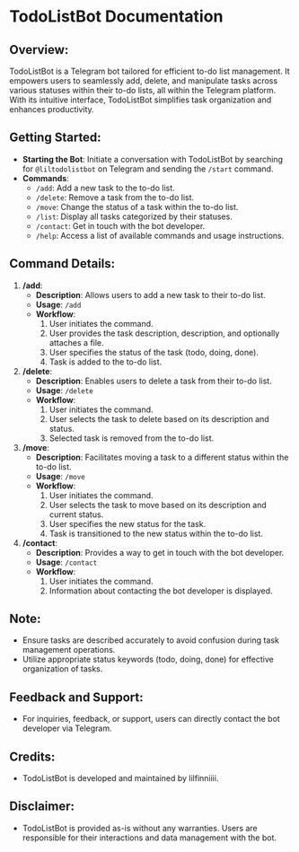 # TodoListBot Documentation

## Overview:
TodoListBot is a Telegram bot tailored for efficient to-do list management. It empowers users to seamlessly add, delete, and manipulate tasks across various statuses within their to-do lists, all within the Telegram platform. With its intuitive interface, TodoListBot simplifies task organization and enhances productivity.

## Getting Started:
- **Starting the Bot**: Initiate a conversation with TodoListBot by searching for `@liltodolistbot` on Telegram and sending the `/start` command.
- **Commands**:
    - `/add`: Add a new task to the to-do list.
    - `/delete`: Remove a task from the to-do list.
    - `/move`: Change the status of a task within the to-do list.
    - `/list`: Display all tasks categorized by their statuses.
    - `/contact`: Get in touch with the bot developer.
    - `/help`: Access a list of available commands and usage instructions.

## Command Details:
1. **/add**:
    - **Description**: Allows users to add a new task to their to-do list.
    - **Usage**: `/add`
    - **Workflow**:
        1. User initiates the command.
        2. User provides the task description, description, and optionally attaches a file.
        3. User specifies the status of the task (todo, doing, done).
        4. Task is added to the to-do list.
2. **/delete**:
    - **Description**: Enables users to delete a task from their to-do list.
    - **Usage**: `/delete`
    - **Workflow**:
        1. User initiates the command.
        2. User selects the task to delete based on its description and status.
        3. Selected task is removed from the to-do list.
3. **/move**:
    - **Description**: Facilitates moving a task to a different status within the to-do list.
    - **Usage**: `/move`
    - **Workflow**:
        1. User initiates the command.
        2. User selects the task to move based on its description and current status.
        3. User specifies the new status for the task.
        4. Task is transitioned to the new status within the to-do list.
4. **/contact**:
    - **Description**: Provides a way to get in touch with the bot developer.
    - **Usage**: `/contact`
    - **Workflow**:
        1. User initiates the command.
        2. Information about contacting the bot developer is displayed.


## Note:
- Ensure tasks are described accurately to avoid confusion during task management operations.
- Utilize appropriate status keywords (todo, doing, done) for effective organization of tasks.

## Feedback and Support:
- For inquiries, feedback, or support, users can directly contact the bot developer via Telegram.

## Credits:
- TodoListBot is developed and maintained by lilfinniiii.

## Disclaimer:
- TodoListBot is provided as-is without any warranties. Users are responsible for their interactions and data management with the bot.

